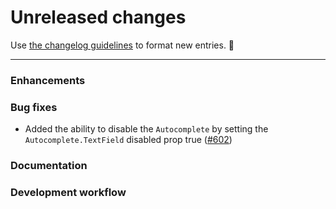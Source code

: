 # Unreleased changes

Use [the changelog guidelines](https://git.io/polaris-changelog-guidelines) to format new entries. 💜

---

### Enhancements

### Bug fixes

- Added the ability to disable the `Autocomplete` by setting the `Autocomplete.TextField` disabled prop true ([#602](https://github.com/Shopify/polaris-react/pull/602))

### Documentation

### Development workflow
